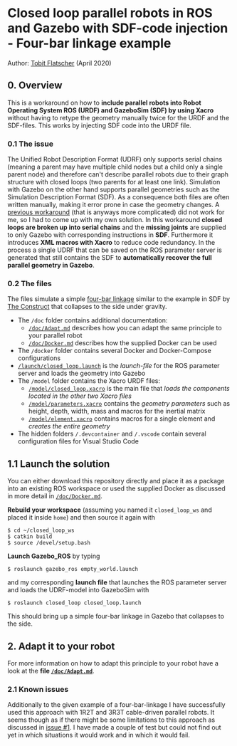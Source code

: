 # Closed loop parallel robots in ROS and Gazebo with SDF-code injection - Four-bar linkage example

Author: [Tobit Flatscher](https://github.com/2b-t) (April 2020)



## 0. Overview

This is a workaround on how to **include parallel robots into Robot Operating System ROS (URDF) and GazeboSim (SDF) by using Xacro** without having to retype the geometry manually twice for the URDF and the SDF-files. This works by injecting SDF code into the URDF file.

### 0.1 The issue
The Unified Robot Description Format (UDRF) only supports serial chains (meaning a parent may have multiple child nodes but a child only a single parent node) and therefore can't describe parallel robots due to their graph structure with closed loops (two parents for at least one link). Simulation with Gazebo on the other hand supports parallel geometries such as the Simulation Description Format (SDF). As a consequence both files are often written manually, making it error prone in case the geometry changes.
A [previous workaround](https://github.com/wojiaojiao/pegasus_gazebo_plugins) (that is anyways more complicated) did not work for me, so I had to come up with my own solution. 
In this workaround **closed loops are broken up into serial chains** and the **missing joints** are supplied to only Gazebo with corresponding instructions in **SDF**. Furthermore it introduces **XML macros with Xacro** to reduce code redundancy. In the process a single UDRF that can be saved on the ROS parameter server is generated that still contains the SDF to **automatically recover the full parallel geometry in Gazebo**.

### 0.2 The files

The files simulate a simple [four-bar linkage](https://en.wikipedia.org/wiki/Four-bar_linkage) similar to the example in SDF by [The Construct](https://youtu.be/hglRGiNHRno) that collapses to the side under gravity.

- The `/doc` folder contains additional documentation:
  - [`/doc/Adapt.md`](./doc/Adapt.md) describes how you can adapt the same principle to your parallel robot
  - [`/doc/Docker.md`](./doc/Docker.md) describes how the supplied Docker can be used
- The `/docker` folder contains several Docker and Docker-Compose configurations
- [`/launch/closed_loop.launch`](./launch/closed_loop.launch) is the *launch-file* for the ROS parameter server and loads the geometry into Gazebo
- The `/model` folder contains the Xacro URDF files:
  - [`/model/closed_loop.xacro`](./model/closed_loop.xacro) is the main file that *loads the components located in the other two Xacro files*
  - [`/model/parameters.xacro`](./model/parameters.xacro) contains the *geometry parameters* such as height, depth, width, mass and macros for the inertial matrix
  - [`/model/element.xacro`](./model/element.xacro) contains macros for a single element and *creates the entire geometry*
- The hidden folders `/.devcontainer` and `/.vscode` contain several configuration files for Visual Studio Code

## 1.1 Launch the solution

You can either download this repository directly and place it as a package into an existing ROS workspace or used the supplied Docker as discussed in more detail in [`/doc/Docker.md`](./doc/Docker.md).

**Rebuild your workspace** (assuming you named it `closed_loop_ws` and placed it inside `home`) and then source it again with

```shell
$ cd ~/closed_loop_ws
$ catkin build
$ source /devel/setup.bash
```
**Launch Gazebo_ROS** by typing

```shell
$ roslaunch gazebo_ros empty_world.launch
```
and my corresponding **launch file** that launches the ROS parameter server and loads the UDRF-model into GazeboSim with
```shell
$ roslaunch closed_loop closed_loop.launch
```
This should bring up a simple four-bar linkage in Gazebo that collapses to the side.

## 2. Adapt it to your robot

For more information on how to adapt this principle to your robot have a look at the **file [`/doc/Adapt.md`](./doc/Adapt.md)**.

### 2.1 Known issues

Additionally to the given example of a four-bar-linkage I have successfully used this approach with 1R2T and 3R3T cable-driven parallel robots. It seems though as if there might be some limitations to this approach as discussed in [issue #1](https://github.com/2b-t/closed_loop/issues/1). I have made a couple of test but could not find out yet in which situations it would work and in which it would fail.
